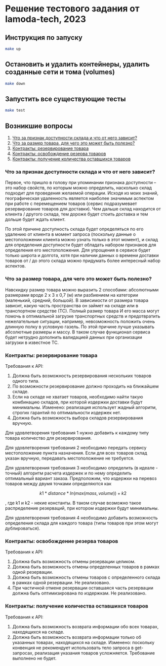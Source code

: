 # Решение тестового задания от lamoda-tech, 2023

## Инструкция по запуску
```bash
make up
```

## Остановить и удалить контейнеры, удалить созданные сети и тома (volumes)
```bash
make down
```

## Запустить все существующие тесты
```bash
make test
```

## Возникшие вопросы
1. [Что за признак доступности склада и что от него зависит?](#что-за-признак-доступности-склада-и-что-от-него-зависит)
2. [Что за размер товара, для чего это может быть полезно?](#что-за-размер-товара-для-чего-это-может-быть-полезно)
3. [Контракты: резервирование товара](#контракты-резервирование-товара)
4. [Контракты: освобождение резерва товаров](#контракты-освобождение-резерва-товаров)
5. [Контракты: получение количества оставшихся товаров](#контракты-получение-количества-оставшихся-товаров)

### Что за признак доступности склада и что от него зависит?
Первое, что пришло в голову при упоминании признака доступности – это
набор свойств, по которым можно определить, насколько склад подходит для
проведения желаемой операции. Исходя из моих знаний, географическая удаленность 
является наиболее значимым аспектом при работе с перемещением товаров 
(сервис подразумевает резервирование товаров для доставки). 
Чем дальше склад находится от клиента / другого склада, тем дороже будет
стоить доставка и тем дольше будет ждать клиент.

По этой причине доступность склада будет определяться по его удалению от
клиента в момент запроса (поскольку данные о местоположении клиента можно
узнать только в этот момент), и склад для определения доступности будет
обладать набором признаков для определения его местоположения. Для упрощения
в сервисе будет только широта и долгота, хотя при наличии данных о времени
доставки товаров от / до этого склада можно придумать более интересный набор
аспектов.

### Что за размер товара, для чего это может быть полезно?
Навскидку размер товара можно выразить 2 способами: абсолютными размерами
вроде 2 х 3 х 0,7 (м) или разбиением на категории (маленький, средний, большой).
В зависимости от размера товара зависит, какую часть пространства он займет
на складе или в транспортном средстве (ТС). Полный размер товара И его масса могут
помочь в оптимальной загрузке транспортных средств и предотвратить нежелательные
ситуации, например, невозможность положить очень длинную полку в условную газель. 
По этой причине лучше указывать абсолютные размеры и массу. В таком случае
функционал сервиса будет нетрудно дополнить валидацией данных при организации
загрузки в известное ТС.

### Контракты: резервирование товара
Требования к API:
1. Должна быть возможность резервирования нескольких товаров одного типа.
2. По возможности резервирование должно проходить на ближайшем складе.
3. Если на складе не хватает товаров, необходимо найти такую комбинацию 
складов, при которой издержки доставки будут минимальны. Изменено: реализация
использует жадный алгоритм, строгих гарантий по оптимальности издержек нет.
4. Должна быть возможность выбора складов резервирования вручную.

Для удовлетворения требования 1 нужно добавить к каждому типу товара 
количество для резервирования.

Для удовлетворения требования 2 необходимо передать сервису местоположение
пункта назначения. Если для всех товаров склад указан вручную, передавать
местоположение не требуется.

Для удовлетворения требования 3 необходимо определить (в идеале - точный)
алгоритм расчета издержек и по нему определить оптимальный вариант заказа.
Предположим, что издержки на перевоз товаров между двумя точками
определяются как 
```math
k1 * distance * ln(max(mass, volume)) + k2
```
, где k1 и k2 - некие константы. В таком случае возможно такое распределение
резерваций, при котором издержки будут минимальны.

Для удовлетворения требования 4 необходимо добавить возможность определения
склада для каждого товара (типы товаров при этом могут дублироваться).

### Контракты: освобождение резерва товаров

Требования к API:
1. Должна быть возможность отмены резервации целиком.
2. Должна быть возможность отмены определенных товаров в рамках одной
резервации.
3. Должна быть возможность отмены товаров с определенного склада в рамках
одной резервации. Не реализовано.
4. При частичной отмене резервации оставшаяся часть резервации должна быть
оптимизирована по издержкам. Не реализовано.

### Контракты: получение количества оставшихся товаров

Требования к API:
1. Должна быть возможность возврата информации обо всех товарах, находящихся
на складе.
2. Должна быть возможность возврата информации только об указанных товарах,
находящихся на складе. Изменено: поскольку конвенция не рекомендует использовать тело запроса 
в get-запросах, реализация указания товаров усложняется. Требование выполнено
не будет.